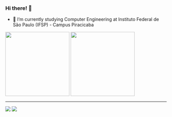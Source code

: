 ### Hi there! 👋

- 🌱 I’m currently studying Computer Engineering at Instituto Federal de São Paulo (IFSP) - Campus Piracicaba


<div style="display: inline_block; vertical-align: middle">
  <img height="200" src="https://github-readme-stats.vercel.app/api?username=srprompt&theme=tokyonight"/>
  <img height="200" src="https://github-readme-stats.vercel.app/api/top-langs/?username=srprompt&layout=compact&theme=tokyonight"/>
</div> 

<div> 
  <hr>
    <a href = "mailto:giovanni.filippo10@gmail.com"><img src="https://img.shields.io/badge/-Gmail-%23333?style=for-the-badge&logo=gmail&logoColor=red" target="_blank"></a>
    <a href="https://www.linkedin.com/in/giovanni-filippo" target="_blank"><img src="https://img.shields.io/badge/-LinkedIn-%230077B5?style=for-the-badge&logo=linkedin&logoColor=white" target="_blank"></a> 
</div>

